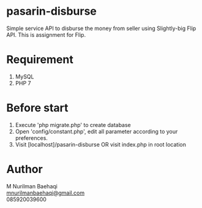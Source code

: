 # pasarin-disburse
Simple service API to disburse the money from seller using Slightly-big Flip API. This is assignment for Flip.

# Requirement
1. MySQL
2. PHP 7

# Before start
1. Execute 'php migrate.php' to create database
2. Open 'config/constant.php', edit all parameter according to your preferences.
3. Visit [localhost]/pasarin-disburse OR visit index.php in root location

# Author
M Nurilman Baehaqi <br>
mnurilmanbaehaqi@gmail.com <br>
085920039600